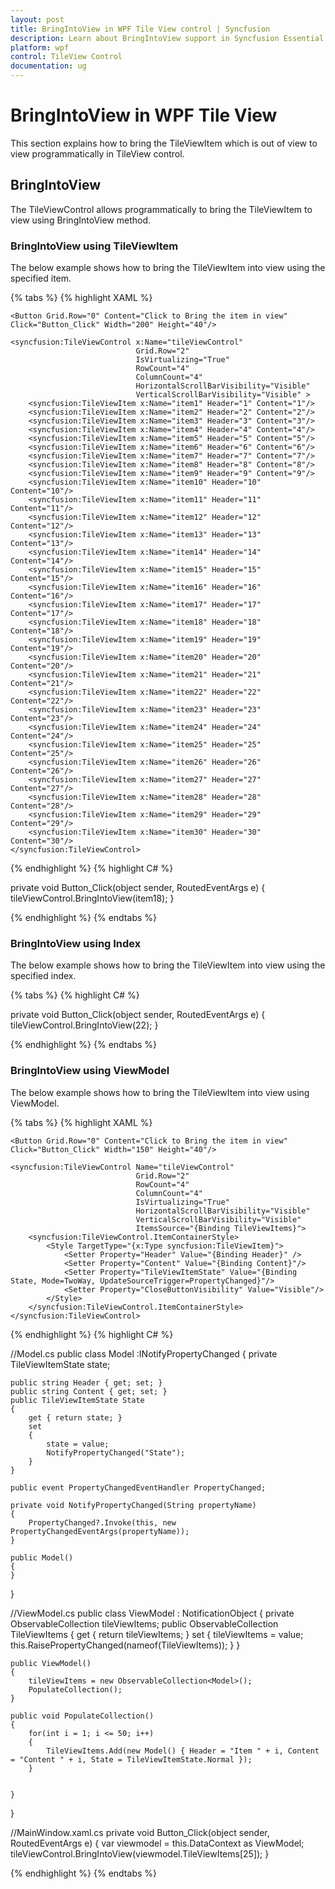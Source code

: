 ```yaml
---
layout: post
title: BringIntoView in WPF Tile View control | Syncfusion
description: Learn about BringIntoView support in Syncfusion Essential Studio WPF Tile View control, its elements and more.
platform: wpf
control: TileView Control
documentation: ug
---
```


# BringIntoView in WPF Tile View

This section explains how to bring the TileViewItem which is out of view to view programmatically in TileView control. 

## BringIntoView

The TileViewControl allows programmatically to bring the TileViewItem to view using BringIntoView method.

### BringIntoView using TileViewItem

The below example shows how to bring the TileViewItem into view using the specified item.

{% tabs %}
{% highlight XAML %}

<Grid>
    <Grid.RowDefinitions>
        <RowDefinition Height="50"/>
        <RowDefinition Height="50"/>
        <RowDefinition Height="*"/>
    </Grid.RowDefinitions>

    <Button Grid.Row="0" Content="Click to Bring the item in view" Click="Button_Click" Width="200" Height="40"/>

    <syncfusion:TileViewControl x:Name="tileViewControl"
                                Grid.Row="2" 
                                IsVirtualizing="True"                     
                                RowCount="4" 
                                ColumnCount="4"
                                HorizontalScrollBarVisibility="Visible"
                                VerticalScrollBarVisibility="Visible" >
        <syncfusion:TileViewItem x:Name="item1" Header="1" Content="1"/>
        <syncfusion:TileViewItem x:Name="item2" Header="2" Content="2"/>
        <syncfusion:TileViewItem x:Name="item3" Header="3" Content="3"/>
        <syncfusion:TileViewItem x:Name="item4" Header="4" Content="4"/>
        <syncfusion:TileViewItem x:Name="item5" Header="5" Content="5"/>
        <syncfusion:TileViewItem x:Name="item6" Header="6" Content="6"/>
        <syncfusion:TileViewItem x:Name="item7" Header="7" Content="7"/>
        <syncfusion:TileViewItem x:Name="item8" Header="8" Content="8"/>
        <syncfusion:TileViewItem x:Name="item9" Header="9" Content="9"/>
        <syncfusion:TileViewItem x:Name="item10" Header="10" Content="10"/>
        <syncfusion:TileViewItem x:Name="item11" Header="11" Content="11"/>
        <syncfusion:TileViewItem x:Name="item12" Header="12" Content="12"/>
        <syncfusion:TileViewItem x:Name="item13" Header="13" Content="13"/>
        <syncfusion:TileViewItem x:Name="item14" Header="14" Content="14"/>
        <syncfusion:TileViewItem x:Name="item15" Header="15" Content="15"/>
        <syncfusion:TileViewItem x:Name="item16" Header="16" Content="16"/>
        <syncfusion:TileViewItem x:Name="item17" Header="17" Content="17"/>
        <syncfusion:TileViewItem x:Name="item18" Header="18" Content="18"/>
        <syncfusion:TileViewItem x:Name="item19" Header="19" Content="19"/>
        <syncfusion:TileViewItem x:Name="item20" Header="20" Content="20"/>
        <syncfusion:TileViewItem x:Name="item21" Header="21" Content="21"/>
        <syncfusion:TileViewItem x:Name="item22" Header="22" Content="22"/>
        <syncfusion:TileViewItem x:Name="item23" Header="23" Content="23"/>
        <syncfusion:TileViewItem x:Name="item24" Header="24" Content="24"/>
        <syncfusion:TileViewItem x:Name="item25" Header="25" Content="25"/>
        <syncfusion:TileViewItem x:Name="item26" Header="26" Content="26"/>
        <syncfusion:TileViewItem x:Name="item27" Header="27" Content="27"/>
        <syncfusion:TileViewItem x:Name="item28" Header="28" Content="28"/>
        <syncfusion:TileViewItem x:Name="item29" Header="29" Content="29"/>
        <syncfusion:TileViewItem x:Name="item30" Header="30" Content="30"/>
    </syncfusion:TileViewControl>

</Grid>

{% endhighlight %}
{% highlight C# %}

private void Button_Click(object sender, RoutedEventArgs e)
{
    tileViewControl.BringIntoView(item18);
}

{% endhighlight %}
{% endtabs %}

### BringIntoView using Index

The below example shows how to bring the TileViewItem into view using the specified index.

{% tabs %}
{% highlight C# %}

private void Button_Click(object sender, RoutedEventArgs e)
{
    tileViewControl.BringIntoView(22);
}

{% endhighlight %}
{% endtabs %}

### BringIntoView using ViewModel

The below example shows how to bring the TileViewItem into view using ViewModel.

{% tabs %}
{% highlight XAML %}

<Grid>
    <Grid.RowDefinitions>
        <RowDefinition Height="50"/>
        <RowDefinition Height="50"/>
        <RowDefinition Height="*"/>
    </Grid.RowDefinitions>

    <Button Grid.Row="0" Content="Click to Bring the item in view" Click="Button_Click" Width="150" Height="40"/>

    <syncfusion:TileViewControl Name="tileViewControl"
                                Grid.Row="2" 
                                RowCount="4" 
                                ColumnCount="4"
                                IsVirtualizing="True"
                                HorizontalScrollBarVisibility="Visible"
                                VerticalScrollBarVisibility="Visible"
                                ItemsSource="{Binding TileViewItems}">
        <syncfusion:TileViewControl.ItemContainerStyle>
            <Style TargetType="{x:Type syncfusion:TileViewItem}">
                <Setter Property="Header" Value="{Binding Header}" />
                <Setter Property="Content" Value="{Binding Content}"/>
                <Setter Property="TileViewItemState" Value="{Binding State, Mode=TwoWay, UpdateSourceTrigger=PropertyChanged}"/>
                <Setter Property="CloseButtonVisibility" Value="Visible"/>
            </Style>
        </syncfusion:TileViewControl.ItemContainerStyle>
    </syncfusion:TileViewControl>

</Grid>

{% endhighlight %}
{% highlight C# %}

//Model.cs
public class Model :INotifyPropertyChanged
{
    private TileViewItemState state;

    public string Header { get; set; }
    public string Content { get; set; }
    public TileViewItemState State
    {
        get { return state; }
        set
        {
            state = value;
            NotifyPropertyChanged("State");
        }
    }

    public event PropertyChangedEventHandler PropertyChanged;

    private void NotifyPropertyChanged(String propertyName)
    {
        PropertyChanged?.Invoke(this, new PropertyChangedEventArgs(propertyName));
    }
    
    public Model()
    {
    }
}


//ViewModel.cs
public class ViewModel : NotificationObject
{
    private ObservableCollection<Model> tileViewItems;
    public ObservableCollection<Model> TileViewItems
    {
        get { return tileViewItems; }
        set
        {
            tileViewItems = value;
            this.RaisePropertyChanged(nameof(TileViewItems));
        }
    }

    public ViewModel()
    {
        tileViewItems = new ObservableCollection<Model>();
        PopulateCollection();
    }

    public void PopulateCollection()
    {
        for(int i = 1; i <= 50; i++)
        {
            TileViewItems.Add(new Model() { Header = "Item " + i, Content = "Content " + i, State = TileViewItemState.Normal });
        }

        
    }
}


//MainWindow.xaml.cs
private void Button_Click(object sender, RoutedEventArgs e)
{
    var viewmodel = this.DataContext as ViewModel;
    tileViewControl.BringIntoView(viewmodel.TileViewItems[25]);
}

{% endhighlight %}
{% endtabs %}
